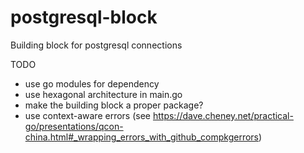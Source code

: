 # postgresql-block 
Building block for postgresql connections

TODO
- use go modules for dependency
- use hexagonal architecture in main.go
- make the building block a proper package?
- use context-aware errors (see https://dave.cheney.net/practical-go/presentations/qcon-china.html#_wrapping_errors_with_github_compkgerrors)
